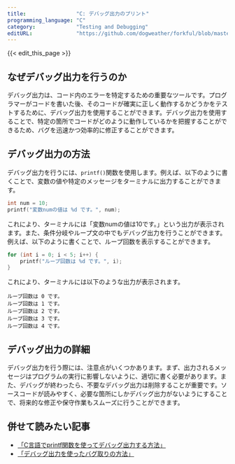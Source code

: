 ```yaml
---
title:                "C: デバッグ出力のプリント"
programming_language: "C"
category:             "Testing and Debugging"
editURL:              "https://github.com/dogweather/forkful/blob/master/content/ja/c/printing-debug-output.md"
---
```


{{< edit_this_page >}}

## なぜデバッグ出力を行うのか

デバッグ出力は、コード内のエラーを特定するための重要なツールです。プログラマーがコードを書いた後、そのコードが確実に正しく動作するかどうかをテストするために、デバッグ出力を使用することができます。デバッグ出力を使用することで、特定の箇所でコードがどのように動作しているかを把握することができるため、バグを迅速かつ効率的に修正することができます。

## デバッグ出力の方法

デバッグ出力を行うには、```printf()```関数を使用します。例えば、以下のように書くことで、変数の値や特定のメッセージをターミナルに出力することができます。

```C
int num = 10;
printf("変数numの値は %d です。", num);
```

これにより、ターミナルには「変数numの値は10です。」という出力が表示されます。また、条件分岐やループ文の中でもデバッグ出力を行うことができます。例えば、以下のように書くことで、ループ回数を表示することができます。

```C
for (int i = 0; i < 5; i++) {
    printf("ループ回数は %d です。", i);
}
```

これにより、ターミナルには以下のような出力が表示されます。

```
ループ回数は 0 です。
ループ回数は 1 です。
ループ回数は 2 です。
ループ回数は 3 です。
ループ回数は 4 です。
```

## デバッグ出力の詳細

デバッグ出力を行う際には、注意点がいくつかあります。まず、出力されるメッセージはプログラムの実行に影響しないように、適切に書く必要があります。また、デバッグが終わったら、不要なデバッグ出力は削除することが重要です。ソースコードが読みやすく、必要な箇所にしかデバッグ出力がないようにすることで、将来的な修正や保守作業もスムーズに行うことができます。

## 併せて読みたい記事

- [「C言語でprintf関数を使ってデバッグ出力する方法」](https://www.sejuku.net/blog/24046)
- [「デバッグ出力を使ったバグ取りの方法」](https://qiita.com/esse/items/5161a52c24979488a440)